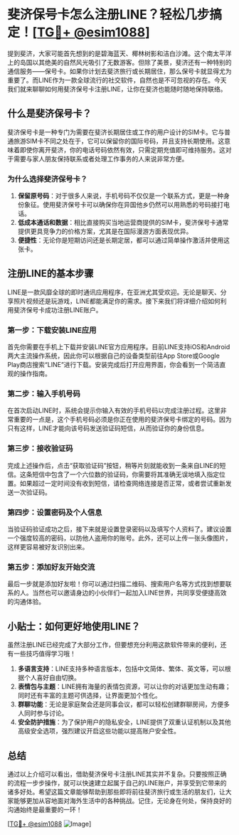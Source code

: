 # 斐济保号卡怎么注册LINE？轻松几步搞定！[[TG💪+ @esim1088](https://t.me/s/esim1088)]

提到斐济，大家可能首先想到的是碧海蓝天、椰林树影和洁白沙滩。这个南太平洋上的岛国以其绝美的自然风光吸引了无数游客。但除了美景，斐济还有一种特别的通信服务——保号卡。如果你计划去斐济旅行或长期居住，那么保号卡就显得尤为重要了。而LINE作为一款全球流行的社交软件，自然也是不可忽视的存在。今天我们就来聊聊如何用斐济保号卡注册LINE，让你在斐济也能随时随地保持联络。

## 什么是斐济保号卡？

斐济保号卡是一种专门为需要在斐济长期居住或工作的用户设计的SIM卡。它与普通旅游SIM卡不同之处在于，它可以保留你的国际号码，并且支持长期使用。这意味着即使你离开斐济，你的电话号码依然有效，只需定期充值即可维持服务。这对于需要与家人朋友保持联系或者处理工作事务的人来说非常方便。

### 为什么选择斐济保号卡？

1. **保留原号码**：对于很多人来说，手机号码不仅仅是一个联系方式，更是一种身份象征。使用斐济保号卡可以确保你在异国他乡仍然可以用熟悉的号码接打电话。
2. **低成本通话和数据**：相比直接购买当地运营商提供的SIM卡，斐济保号卡通常提供更具竞争力的价格方案，尤其是在国际漫游方面表现优异。
3. **便捷性**：无论你是短期访问还是长期定居，都可以通过简单操作激活并使用这张卡。

## 注册LINE的基本步骤

LINE是一款风靡全球的即时通讯应用程序，在亚洲尤其受欢迎。无论是聊天、分享照片视频还是玩游戏，LINE都能满足你的需求。接下来我们将详细介绍如何利用斐济保号卡成功注册LINE账户。

### 第一步：下载安装LINE应用

首先你需要在手机上下载并安装LINE官方应用程序。目前LINE支持iOS和Android两大主流操作系统，因此你可以根据自己的设备类型前往App Store或Google Play商店搜索“LINE”进行下载。安装完成后打开应用界面，你会看到一个简洁直观的操作指南。

### 第二步：输入手机号码

在首次启动LINE时，系统会提示你输入有效的手机号码以完成注册过程。这里非常重要的一点是，这个手机号码必须是你正在使用的斐济保号卡绑定的号码。因为只有这样，LINE才能向该号码发送验证码短信，从而验证你的身份信息。

### 第三步：接收验证码

完成上述操作后，点击“获取验证码”按钮，稍等片刻就能收到一条来自LINE的短信。这条短信中包含了一个六位数的验证码，你需要将其准确无误地填入指定位置。如果超过一定时间没有收到短信，请检查网络连接是否正常，或者尝试重新发送一次验证码。

### 第四步：设置密码及个人信息

当验证码验证成功之后，接下来就是设置登录密码以及填写个人资料了。建议设置一个强度较高的密码，以防他人盗用你的账号。此外，还可以上传一张头像图片，这样更容易被好友识别出来。

### 第五步：添加好友开始交流

最后一步就是添加好友啦！你可以通过扫描二维码、搜索用户名等方式找到想要联系的人。当然也可以邀请身边的小伙伴们一起加入LINE世界，共同享受便捷高效的沟通体验。

## 小贴士：如何更好地使用LINE？

虽然注册LINE已经完成了大部分工作，但要想充分利用这款软件带来的便利，还有一些技巧值得学习哦！

1. **多语言支持**：LINE支持多种语言版本，包括中文简体、繁体、英文等，可以根据个人喜好自由切换。
2. **表情包与主题**：LINE拥有海量的表情包资源，可以让你的对话更加生动有趣；同时还有丰富的主题可供选择，让界面更加个性化。
3. **群聊功能**：无论是家庭聚会还是同事会议，都可以轻松创建群聊房间，方便多人同时参与讨论。
4. **安全防护措施**：为了保护用户的隐私安全，LINE提供了双重认证机制以及其他高级安全选项，强烈建议开启这些功能以提高账户安全性。

## 总结

通过以上介绍可以看出，借助斐济保号卡注册LINE其实并不复杂。只要按照正确的流程一步步操作，就可以快速建立起属于自己的LINE账户，并享受到它带来的诸多好处。希望这篇文章能够帮助到那些即将前往斐济旅行或生活的朋友们，让大家能够更加从容地面对海外生活中的各种挑战。记住，无论身在何处，保持良好的沟通始终是最重要的一环！

[[TG💪+ @esim1088](https://t.me/s/esim1088) ![Image](https://i.postimg.cc/4NQfJmqS/Snipaste-2025-05-13-00-14-12.png)]